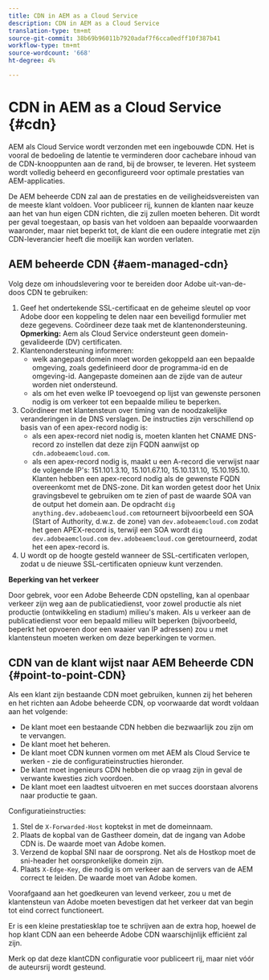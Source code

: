 ```yaml
---
title: CDN in AEM as a Cloud Service
description: CDN in AEM as a Cloud Service
translation-type: tm+mt
source-git-commit: 38b69b96011b7920adaf7f6cca0edff10f387b41
workflow-type: tm+mt
source-wordcount: '668'
ht-degree: 4%

---
```



# CDN in AEM as a Cloud Service {#cdn}

AEM als Cloud Service wordt verzonden met een ingebouwde CDN. Het is vooral de bedoeling de latentie te verminderen door cachebare inhoud van de CDN-knooppunten aan de rand, bij de browser, te leveren. Het systeem wordt volledig beheerd en geconfigureerd voor optimale prestaties van AEM-applicaties.

De AEM beheerde CDN zal aan de prestaties en de veiligheidsvereisten van de meeste klant voldoen. Voor publiceer rij, kunnen de klanten naar keuze aan het van hun eigen CDN richten, die zij zullen moeten beheren. Dit wordt per geval toegestaan, op basis van het voldoen aan bepaalde voorwaarden waaronder, maar niet beperkt tot, de klant die een oudere integratie met zijn CDN-leverancier heeft die moeilijk kan worden verlaten.

## AEM beheerde CDN  {#aem-managed-cdn}

Volg deze om inhoudslevering voor te bereiden door Adobe uit-van-de-doos CDN te gebruiken:

1. Geef het ondertekende SSL-certificaat en de geheime sleutel op voor Adobe door een koppeling te delen naar een beveiligd formulier met deze gegevens. Coördineer deze taak met de klantenondersteuning.
   **Opmerking:** Aem als Cloud Service ondersteunt geen domein-gevalideerde (DV) certificaten.
1. Klantenondersteuning informeren:
   * welk aangepast domein moet worden gekoppeld aan een bepaalde omgeving, zoals gedefinieerd door de programma-id en de omgeving-id. Aangepaste domeinen aan de zijde van de auteur worden niet ondersteund.
   * als om het even welke IP toevoegend op lijst van gewenste personen nodig is om verkeer tot een bepaalde milieu te beperken.
1. Coördineer met klantensteun over timing van de noodzakelijke veranderingen in de DNS verslagen. De instructies zijn verschillend op basis van of een apex-record nodig is:
   * als een apex-record niet nodig is, moeten klanten het CNAME DNS-record zo instellen dat deze zijn FQDN aanwijst op `cdn.adobeaemcloud.com`.
   * als een apex-record nodig is, maakt u een A-record die verwijst naar de volgende IP&#39;s: 151.101.3.10, 15.101.67.10, 15.10.131.10, 15.10.195.10. Klanten hebben een apex-record nodig als de gewenste FQDN overeenkomt met de DNS-zone. Dit kan worden getest door het Unix gravingsbevel te gebruiken om te zien of past de waarde SOA van de output het domein aan. De opdracht `dig anything.dev.adobeaemcloud.com` retourneert bijvoorbeeld een SOA (Start of Authority, d.w.z. de zone) van `dev.adobeaemcloud.com` zodat het geen APEX-record is, terwijl een SOA wordt `dig dev.adobeaemcloud.com` `dev.adobeaemcloud.com` geretourneerd, zodat het een apex-record is.
1. U wordt op de hoogte gesteld wanneer de SSL-certificaten verlopen, zodat u de nieuwe SSL-certificaten opnieuw kunt verzenden.

**Beperking van het verkeer**

Door gebrek, voor een Adobe Beheerde CDN opstelling, kan al openbaar verkeer zijn weg aan de publicatiedienst, voor zowel productie als niet productie (ontwikkeling en stadium) milieu&#39;s maken. Als u verkeer aan de publicatiedienst voor een bepaald milieu wilt beperken (bijvoorbeeld, beperkt het opvoeren door een waaier van IP adressen) zou u met klantensteun moeten werken om deze beperkingen te vormen.

## CDN van de klant wijst naar AEM Beheerde CDN {#point-to-point-CDN}

Als een klant zijn bestaande CDN moet gebruiken, kunnen zij het beheren en het richten aan Adobe beheerde CDN, op voorwaarde dat wordt voldaan aan het volgende:

* De klant moet een bestaande CDN hebben die bezwaarlijk zou zijn om te vervangen.
* De klant moet het beheren.
* De klant moet CDN kunnen vormen om met AEM als Cloud Service te werken - zie de configuratieinstructies hieronder.
* De klant moet ingenieurs CDN hebben die op vraag zijn in geval de verwante kwesties zich voordoen.
* De klant moet een laadtest uitvoeren en met succes doorstaan alvorens naar productie te gaan.

Configuratieinstructies:

1. Stel de `X-Forwarded-Host` koptekst in met de domeinnaam.
1. Plaats de kopbal van de Gastheer domein, dat de ingang van Adobe CDN is. De waarde moet van Adobe komen.
1. Verzend de kopbal SNI naar de oorsprong. Net als de Hostkop moet de sni-header het oorspronkelijke domein zijn.
1. Plaats `X-Edge-Key`, die nodig is om verkeer aan de servers van de AEM correct te leiden. De waarde moet van Adobe komen.

Voorafgaand aan het goedkeuren van levend verkeer, zou u met de klantensteun van Adobe moeten bevestigen dat het verkeer dat van begin tot eind correct functioneert.

Er is een kleine prestatiesklap toe te schrijven aan de extra hop, hoewel de hop klant CDN aan een beheerde Adobe CDN waarschijnlijk efficiënt zal zijn.

Merk op dat deze klantCDN configuratie voor publiceert rij, maar niet vóór de auteursrij wordt gesteund.

